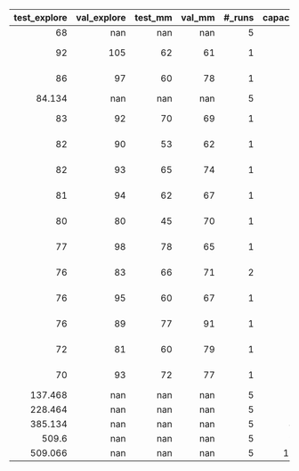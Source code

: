 |   test_explore |   val_explore |   test_mm |   val_mm |   #_runs |   capacity | agent_type   | pretrain_sem   |   sem_decay | room_size   |   history | mm_policy   | qa_function   | explore_policy   |   num_iterations |   replay_buffer_size |   warm_start |   terminates_at |   target_update |   min_epsilon |   gamma_mm |   gamma_explore | path                       |
|---------------:|--------------:|----------:|---------:|---------:|-----------:|:-------------|:---------------|------------:|:------------|----------:|:------------|:--------------|:-----------------|-----------------:|---------------------:|-------------:|----------------:|----------------:|--------------:|-----------:|----------------:|:---------------------------|
|         68     |           nan |       nan |      nan |        5 |          2 | handcrafted  | False          |        1    | l           |       nan | episodic    | episodic      | avoid_walls      |              nan |                  nan |          nan |             nan |             nan |         nan   |     nan    |          nan    | nan                        |
|         92     |           105 |        62 |       61 |        1 |          6 | hybrid       | False          |        0.7  | l           |           |             |               |                  |              400 |                  200 |           40 |              19 |              20 |           0.1 |       0.9  |            0.9  | 2024-07-12 19:04:39.301058 |
|         86     |            97 |        60 |       78 |        1 |          6 | hybrid       | False          |        0.7  | l           |           |             |               |                  |              400 |                  400 |           80 |              19 |              10 |           0.5 |       0.99 |            0.99 | 2024-07-12 19:12:33.282101 |
|         84.134 |           nan |       nan |      nan |        5 |          6 | handcrafted  | False          |        0.9  | l           |       nan | semantic    | semantic      | avoid_walls      |              nan |                  nan |          nan |             nan |             nan |         nan   |     nan    |          nan    | nan                        |
|         83     |            92 |        70 |       69 |        1 |          6 | hybrid       | False          |        0.5  | l           |           |             |               |                  |              400 |                  200 |           40 |              19 |               5 |           0.5 |       0.9  |            0.99 | 2024-07-12 19:06:47.304981 |
|         82     |            90 |        53 |       62 |        1 |          6 | hybrid       | False          |        0.99 | l           |           |             |               |                  |              400 |                  200 |           40 |              19 |               5 |           0.1 |       0.99 |            0.99 | 2024-07-12 19:16:10.606445 |
|         82     |            93 |        65 |       74 |        1 |          6 | hybrid       | False          |        0.7  | l           |           |             |               |                  |              400 |                  400 |          200 |              19 |              10 |           0.1 |       0.99 |            0.99 | 2024-07-12 19:14:19.174094 |
|         81     |            94 |        62 |       67 |        1 |          6 | hybrid       | False          |        0.9  | l           |           |             |               |                  |              400 |                  200 |           40 |              19 |               5 |           0.1 |       0.99 |            0.99 | 2024-07-12 19:01:53.704720 |
|         80     |            80 |        45 |       70 |        1 |          6 | hybrid       | False          |        0.99 | l           |           |             |               |                  |              400 |                  400 |          200 |              19 |              20 |           0.1 |       0.99 |            0.9  | 2024-07-12 19:09:47.718398 |
|         77     |            98 |        78 |       65 |        1 |          6 | hybrid       | False          |        0.99 | l           |           |             |               |                  |              400 |                  400 |           80 |              19 |              10 |           0.1 |       0.99 |            0.9  | 2024-07-12 19:13:26.279617 |
|         76     |            83 |        66 |       71 |        2 |          6 | hybrid       | False          |        0.99 | l           |           |             |               |                  |              400 |                  400 |           40 |              19 |              10 |           0.1 |       0.99 |            0.9  | 2024-07-12 19:02:45.372556 |
|         76     |            95 |        60 |       67 |        1 |          6 | hybrid       | False          |        0.9  | l           |           |             |               |                  |              400 |                  400 |          200 |              19 |              20 |           0.1 |       0.9  |            0.99 | 2024-07-12 19:01:01.027515 |
|         76     |            89 |        77 |       91 |        1 |          6 | hybrid       | False          |        0.5  | l           |           |             |               |                  |              400 |                  400 |           80 |              19 |               5 |           0.5 |       0.99 |            0.9  | 2024-07-12 19:15:19.164389 |
|         72     |            81 |        60 |       79 |        1 |          6 | hybrid       | False          |        0.5  | l           |           |             |               |                  |              400 |                  400 |           80 |              19 |               5 |           0.1 |       0.99 |            0.9  | 2024-07-12 19:03:46.280567 |
|         70     |            93 |        72 |       77 |        1 |          6 | hybrid       | False          |        0.99 | l           |           |             |               |                  |              400 |                  400 |           80 |              19 |              10 |           0.5 |       0.9  |            0.9  | 2024-07-12 19:11:33.126786 |
|        137.468 |           nan |       nan |      nan |        5 |         12 | handcrafted  | False          |        0.9  | l           |       nan | semantic    | semantic      | avoid_walls      |              nan |                  nan |          nan |             nan |             nan |         nan   |     nan    |          nan    | nan                        |
|        228.464 |           nan |       nan |      nan |        5 |         24 | handcrafted  | False          |        0.5  | l           |       nan | semantic    | semantic      | avoid_walls      |              nan |                  nan |          nan |             nan |             nan |         nan   |     nan    |          nan    | nan                        |
|        385.134 |           nan |       nan |      nan |        5 |         48 | handcrafted  | False          |        0.5  | l           |       nan | semantic    | semantic      | avoid_walls      |              nan |                  nan |          nan |             nan |             nan |         nan   |     nan    |          nan    | nan                        |
|        509.6   |           nan |       nan |      nan |        5 |         96 | handcrafted  | False          |        0.5  | l           |       nan | semantic    | semantic      | avoid_walls      |              nan |                  nan |          nan |             nan |             nan |         nan   |     nan    |          nan    | nan                        |
|        509.066 |           nan |       nan |      nan |        5 |        192 | handcrafted  | False          |        0.5  | l           |       nan | semantic    | semantic      | avoid_walls      |              nan |                  nan |          nan |             nan |             nan |         nan   |     nan    |          nan    | nan                        |